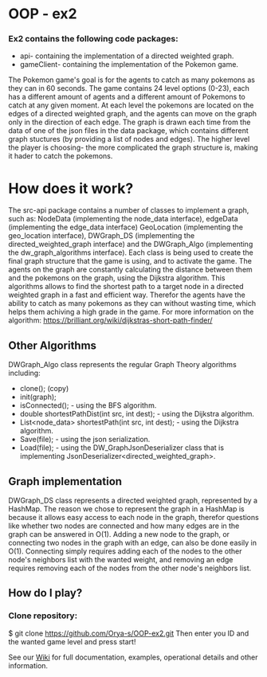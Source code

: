 # OOP - ex2
### Ex2 contains the following code packages:
- api- containing the implementation of a directed weighted graph.
- gameClient- containing the implementation of the Pokemon game.

The Pokemon game's goal is for the agents to catch as many pokemons as they can in 60 seconds. 
The game contains 24 level options (0-23), each has a different amount of agents and a different amount of Pokemons to catch at any given moment.
At each level the pokemons are located on the edges of a directed weighted graph, and the agents can move on the graph only in the direction of each edge.
The graph is drawn each time from the data of one of the json files in the data package, which contains different graph stuctures (by providing a list of nodes and edges).
The higher level the player is choosing- the more complicated the graph structure is, making it hader to catch the pokemons.

# How does it work?
The src-api package contains a number of classes to implement a graph, such as: NodeData (implementing the node_data interface), edgeData (implementing the edge_data interface)
GeoLocation (implementing the geo_location interface), DWGraph_DS (implementing the directed_weighted_graph interface) and the DWGraph_Algo (implementing the dw_graph_algorithms
interface). Each class is being used to create the final graph structure that the game is using, and to activate the game. 
The agents on the graph are constantly calculating the distance between them and the pokemons on the graph, using the Dijkstra algorithm. This algorithms allows to find the
shortest path to a target node in a directed weighted graph in a fast and efficient way. Therefor the agents have the ability to catch as many pokemons as they can without
wasting time, which helps them achiving a high grade in the game.
For more information on the algorithm: https://brilliant.org/wiki/dijkstras-short-path-finder/

## Other Algorithms
DWGraph_Algo class represents the regular Graph Theory algorithms including:
- clone(); (copy)
- init(graph);
- isConnected(); - using the BFS algorithm.
- double shortestPathDist(int src, int dest); - using the Dijkstra algorithm.
- List<node_data> shortestPath(int src, int dest); - using the Dijkstra algorithm.
- Save(file); - using the json serialization.
- Load(file); - using the DW_GraphJsonDeserializer class that is implementing JsonDeserializer<directed_weighted_graph>.

## Graph implementation
DWGraph_DS class represents a directed weighted graph, represented by a HashMap.
The reason we chose to represent the graph in a HashMap is because it allows easy access to each node in the graph, therefor questions like whether two nodes are connected 
and how many edges are in the graph can be answered in O(1). Adding a new node to the graph, or connecting two nodes in the graph with an edge, can also be done easily in O(1). 
Connecting simply requires adding each of the nodes to the other node's neighbors list with the wanted weight, and removing an edge requires removing each of the nodes from 
the other node's neighbors list. 

## How do I play?
### Clone repository:
$ git clone https://github.com/Orya-s/OOP-ex2.git
Then enter you ID and the wanted game level and press start!


See our [Wiki] for full documentation, examples, operational details and other information.



[Wiki]: https://github.com/Orya-s/OOP-ex2/wiki 


